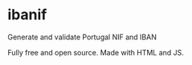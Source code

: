 # ibanif
Generate and validate Portugal NIF and IBAN

Fully free and open source. Made with HTML and JS.
